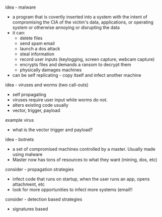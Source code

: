 idea - malware
- a program that is covertly inserted into a system with the intent of compromising the CIA of the victim's data, applications, or operating system or otherwise annoying or disrupting the data
- it can:
	- delete files
	- send spam email
	- launch a dos attack
	- steal information
	- record user inputs (keylogging, screen capture, webcam capture)
	- encrypts files and demands a ransom to decrypt them
	- physically damages machines
- can be self replicating - copy itself and infect another machine


idea - viruses and worms (two call-outs)
- self propagating
- viruses require user input while worms do not.
- alters existing code usually
- vector, trigger, payload

example virus
- what is the vector trigger and payload?

idea - botnets
- a set of compromised machines controlled by a master. Usually made using malware
- Master now has tons of resources to what they want (mining, dos, etc)

consider - propagation strategies
- infect code that runs on startup, when the user runs an app, opens attachment, etc
- look for more opportunities to infect more systems (email!!

consider - detection based strategies
- signatures based 